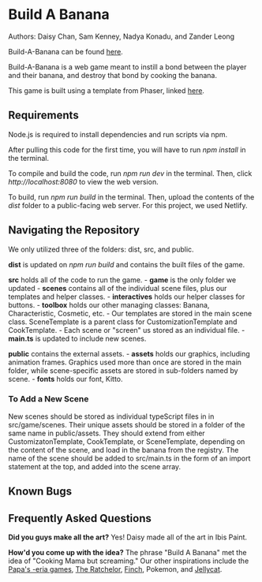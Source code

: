 # Build A Banana
Authors: Daisy Chan, Sam Kenney, Nadya Konadu, and Zander Leong

Build-A-Banana can be found  [here](buildabanana.netlify.app).

Build-A-Banana is a web game meant to instill a bond between the player and their banana, and destroy that bond by cooking the banana. 

This game is built using a template from Phaser, linked [here](https://github.com/phaserjs/template-nextjs). 

## Requirements
Node.js is required to install dependencies and run scripts via npm.

After pulling this code for the first time, you will have to run *npm install* in the terminal.

To compile and build the code, run *npm run dev* in the terminal. Then, click *http://localhost:8080* to view the web version. 

To build, run *npm run build* in the terminal. Then, upload the contents of the *dist* folder to a public-facing web server. For this project, we used Netlify. 

## Navigating the Repository

We only utilized three of the folders: dist, src, and public.

**dist** is updated on *npm run build* and contains the built files of the game.

**src** holds all of the code to run the game. 
    - **game** is the only folder we updated
        - **scenes** contains all of the individual scene files, plus our templates and helper classes.
            - **interactives** holds our helper classes for buttons. 
            - **toolbox** holds our other managing classes: Banana, Characteristic, Cosmetic, etc.
            - Our templates are stored in the main scene class. SceneTemplate is a parent class for CustomizationTemplate and CookTemplate.
            - Each scene or "screen" us stored as an individual file.
        - **main.ts** is updated to include new scenes.

**public** contains the external assets. 
    - **assets** holds our graphics, including animation frames. Graphics used more than once are stored in the main folder, while scene-specific assets are stored in sub-folders named by scene.
    - **fonts** holds our font, Kitto. 

### To Add a New Scene
New scenes should be stored as individual typeScript files in in src/game/scenes. Their unique assets should be stored in a folder of the same name in public/assets.
They should extend from either CustomizatonTemplate, CookTemplate, or SceneTemplate, depending on the content of the scene, and load in the banana from the registry.
The name of the scene should be added to src/main.ts in the form of an import statement at the top, and added into the scene array. 

## Known Bugs

## Frequently Asked Questions
**Did you guys make all the art?**
Yes! Daisy made all of the art in Ibis Paint. 

**How'd you come up with the idea?**
The phrase "Build A Banana" met the idea of "Cooking Mama but screaming." Our other inspirations include the [Papa's -eria games](https://papasgamesfree.io/#google_vignette), [The Ratchelor](https://algorat.club/ratchelor/), [Finch](https://finchcare.com/), Pokemon, and [Jellycat](https://us.jellycat.com/). 
